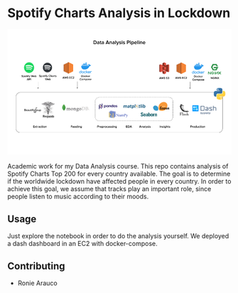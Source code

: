 # Spotify Charts Analysis in Lockdown

<img src="https://raw.githubusercontent.com/roniepaolo/spotify-charts-analysis/master/images/pipeline.png" alt="drawing" width="1000"/>

Academic work for my Data Analysis course. This repo contains analysis of Spotify Charts Top 200 for every country available. The goal is to determine if the worldwide lockdown have affected people in every country. In order to achieve this goal, we assume that tracks play an important role, since people listen to music according to their moods.

## Usage

Just explore the notebook in order to do the analysis yourself. We deployed a dash dashboard in an EC2 with docker-compose.

## Contributing
* Ronie Arauco
